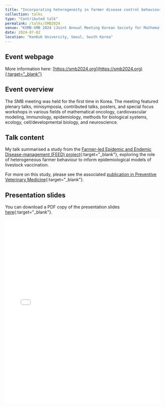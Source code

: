 ```yaml
---
title: "Incorporating heterogeneity in farmer disease control behaviour into a livestock disease transmission model"
collection: talks
type: "Contributed talk"
permalink: /talks/SMB2024
venue: "KSMB-SMB 2024 (Joint Annual Meeting Korean Society for Mathematical Biology & Society for Mathematical Biology 2024)"
date: 2024-07-02
location: "KonKuk University, Seoul, South Korea"
---
```


## Event webpage

More information here: [https://smb2024.org](https://smb2024.org){:target="_blank"}

## Event overview
The SMB meeting was held for the first time in Korea. The meeting featured plenary talks, minisymposia, contributed talks, posters, and special focus workshops in various fields of mathematical oncology, cardiovascular modeling, immunology, epidemiology, methods for biological systems, ecology, cell/developmental biology, and neuroscience.

## Talk content
My talk summarised a study from the [Farmer-led Epidemic and Endemic Disease-management (FEED) project](https://feed.warwick.ac.uk){:target="_blank"}, exploring the role of heterogeneous farmer behaviour to inform epidemiological models of livestock vaccination.

For more on this study, please see the associated [publication in Preventive Veterinary Medicine](https://doi.org/10.1016/j.prevetmed.2023.106019){:target="_blank"}.

<!-- <figure>
  <img src="/images/TalkImages/SMB2024_talk_photo.jpeg" alt="Presenting photo"/>
</figure> -->

## Presentation slides
You can download a PDF copy of the presentation slides [here](/files/TalkSlides/EdHill_SMB2024_presentation.pdf){:target="_blank"}.
<iframe src="/files/TalkSlides/EdHill_SMB2024_presentation.pdf" width="100%" height="600" frameborder="no" border="0" marginwidth="0" marginheight="0"></iframe>